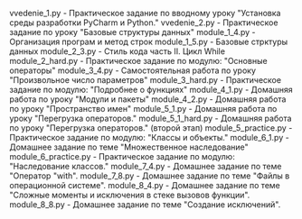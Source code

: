 vvedenie_1.py     - Практическое задание по вводному уроку "Установка среды разработки PyCharm и Python."
vvedenie_2.py     - Практическое задание по уроку "Базовые структуры данных"
module_1_4.py     - Организация програм и метод строк
module_1_5.py     - Базовые стрктуры данных
module_2_3.py     - Стиль кода часть II. Цикл While
module_2_hard.py  - Практическое задание по модулю: "Основные операторы"
module_3_4.py - Самостоятельная работа по уроку "Произвольное число параметров"
module_3_hard.py - Практическое задание по модулю: "Подробнее о функциях"
module_4_1.py - Домашняя работа по уроку "Модули и пакеты"
module_4_2.py - Домашняя работа по уроку "Пространство имен"
module_5_1.py - Домашняя работа по уроку "Перегрузка операторов."
module_5_1_hard.py - Домашняя работа по уроку "Перегрузка операторов." (второй этап)
module_5_practice.py - Практическое задание по модулю: "Классы и объекты."
module_6_1.py - Домашнее задание по теме "Множественное наследование"
module_6_practice.py - Практическое задание по модулю: "Наследование классов."
module_7_4.py - Домашнее задание по теме "Оператор "with".
module_7_8.py - Домашнее задание по теме "Файлы в операционной системе".
module_8_4.py - Домашнее задание по теме "Сложные моменты и исключения в стеке вызовов функции".
module_8_8.py - Домашнее задание по теме "Создание исключений".
